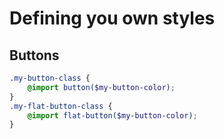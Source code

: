 
# Defining you own styles

## Buttons

```scss
.my-button-class {
    @import button($my-button-color);
}
.my-flat-button-class {
    @import flat-button($my-button-color);
}
```